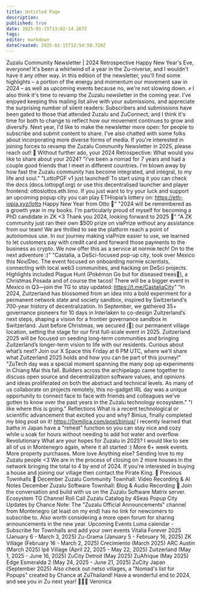 ```yaml
---
title: Untitled Page
description: 
published: true
date: 2025-01-15T13:02:14.267Z
tags: 
editor: markdown
dateCreated: 2025-01-15T12:54:50.720Z
---
```


Zuzalu Community Newsletter | 2024 Retrospective Happy New Year's Eve, everyone! It's been a whirlwind of a year in the Zu-niverse, and I wouldn't have it any other way. In this edition of the newsletter, you'll find some highlights – a portion of the energy and momentum our movement saw in 2024 – as well as upcoming events because no, we're not slowing down. ✊ I also think it's time to revamp the Zuzalu newsletter in the coming year. I've enjoyed keeping this mailing list alive with your submissions, and appreciate the surprising number of silent readers: Subscribers and submissions have been gated to those that attended Zuzalu and ZuConnect, and I think it's time for both to change to reflect how our movement continues to grow and diversify. Next year, I'd like to make the newsletter more open: for people to subscribe and submit content to share. I've also chatted with some folks about incorporating more diverse forms of media. If you're interested in joining forces to revamp the Zuzalu Community Newsletter in 2025, please reach out! 🤗 Without further ado, your 2024 Retrospective: What would you like to share about your 2024? "I've been a nomad for 7 years and had a couple good friends that I meet in different countries. I'm blown away by how fast the Zuzalu community has become integrated, and integral, to my life and soul." "LottoPGF v1 just launched! To start using it you can check the docs (docs.lottopgf.org) or use this decentralised launcher and player frontend: ottoslottos.eth.limo. If you just want to try your luck and support an upcoming popup city you can play ETHiopia’s lottery on: https://eth-iopia.xyz/lotto Happy New Year from Otto 🐸" "2024 will be remembered as a growth year in my books. I'm particularly proud of myself for becoming a PhD candidate in ZK <3 Thank you 2024, looking forward to 2025 🙏" "A ZK community just ran their own $500 prize on viaPrize without any assistance from our team! We are thrilled to see the platform reach a point of autonomous use. In our journey making viaPrize easier to use, we learned to let customers pay with credit card and forward those payments to the business as crypto. We now offer this as a service at normie.tech! On to the next adventure :)" "Castalia, a DeSci-focused pop-up city, took over Mexico this Nov/Dec. The event focused on onboarding normie scientists, connecting with local web3 communities, and hacking on DeSci projects. Highlights included Plague Hunt (Pokémon Go but for diseased trees🤔), a Christmas Posada and of course the tacos! There will be a bigger event in Mexico in Q3—join the TG to stay updated: https://t.me/CastaliaCity" "In 2024, Zuitzerland has blossomed from an idea into a bold experiment for a permanent network state and society sandbox, inspired by Switzerland's 700-year history of decentralization. In September, we gathered 35+ governance pioneers for 10 days in Interlaken to co-design Zuitzerland’s next steps, shaping a vision for a frontier governance sandbox in Switzerland. Just before Christmas, we secured (🤞) our permanent village location, setting the stage for our first full-scale event in 2025. Zuitzerland 2025 will be focused on seeding long-term communities and bringing Zuitzerland’s longer-term vision to life with our residents. Curious about what’s next? Join our X Space this Friday at 6 PM UTC, where we’ll share what Zuitzerland 2025 holds and how you can be part of this journey!" "ZuTech day was a special moment spanning the many pop up experiments in Chiang Mai this fall. Builders across the archipelago came together to discuss open source and decentralization software values, and opinions and ideas proliferated on both the abstract and technical levels. As many of us collaborate on projects remotely, this no-gadget IRL day was a unique opportunity to connect face to face with friends and colleagues we've gotten to know over the past years in the Zuzalu technology ecosystem." "I like where this is going." Reflections What is a recent technological or scientific advancement that excited you and why? Binius, finally completed my blog post on it! https://0xmilica.com/post/binius/ I recently learned that baths in Japan have a "reheat" function so you can stay nice and cozy while u soak for hours without needing to add hot water and overflow. Revolutionary What are your hopes for Zuzalu in 2025? I would like to see all of us in Montenegro again, where it all started :) More 6+ week events. More property purchases. More love Anything else? Sending love to my Zuzalu people <3 We are in the process of closing on 2 more houses in the network bringing the total to 4 by end of 2024. If you're interested in buying a house and joining our village then contact the Pirate King. 📣 Previous Townhalls 📣 December Zuzalu Community Townhall: Video Recording & AI Notes December Zuzalu Software Townhall: Blog & Audio Recording 🔧 Join the conversation and build with us on the Zuzalu Software Matrix server. Ecosystem TG Channel Roll Call Zuzalu Catalog by 4Seas Popup City Updates by Chance Note: The "Zuzalu Official Announcements" channel from Montenegro (at least on my end) has no link for newcomers to subscribe to. Also worth considering a more open forum for sharing announcements in the new year. Upcoming Events Luma calendar - Subscribe for Townhalls and add your own events Vitalia Forever 2025 (January 6 - March 3, 2025) Zu-Grama (January 5 - February 16, 2025) ZK Village (February 16 - March 2, 2025) Crecimiento (March 2025) ARC Austin (March 2025) Ipê Village (April 22, 2025 - May 22, 2025) Zuitzerland (May 1, 2025 - June 16, 2025) ZuCity Detroit (May 2025) ZuAfrique (May 2025) Edge Esmeralda 2 (May 24, 2025 - June 21, 2025) ZuCity Japan (September 2025) Also check out netso villages, a "Nomad's list for Popups" created by Chance at ZuThailand! Have a wonderful end to 2024, and see you in Zu next year! 🎉🍀💕 Veronica